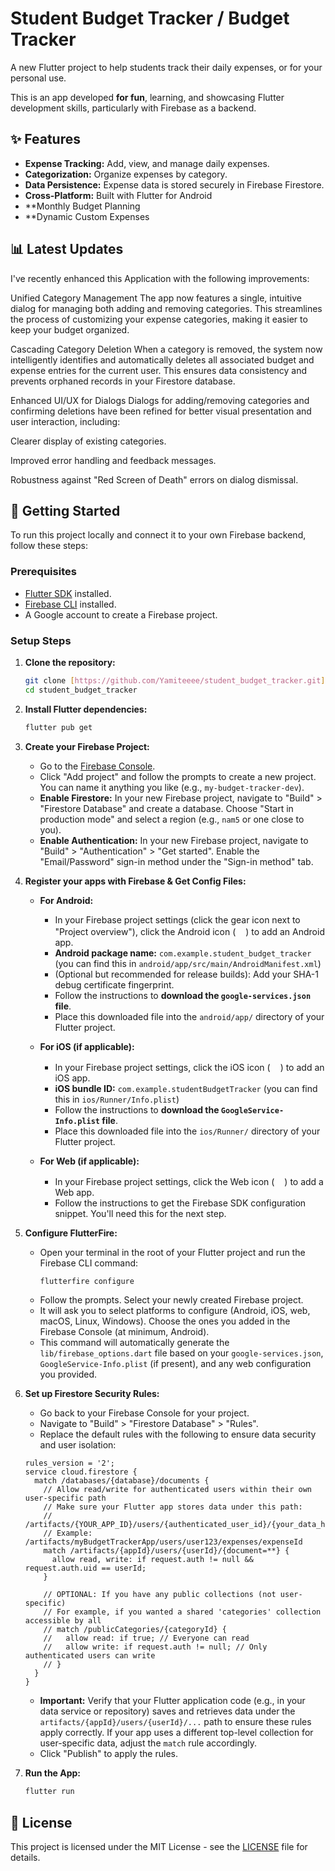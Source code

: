 # Student Budget Tracker / Budget Tracker

A new Flutter project to help students track their daily expenses, or for your personal use.

This is an app developed **for fun**, learning, and showcasing Flutter development skills, particularly with Firebase as a backend.

## ✨ Features

-   **Expense Tracking:** Add, view, and manage daily expenses.
-   **Categorization:** Organize expenses by category.
-   **Data Persistence:** Expense data is stored securely in Firebase Firestore.
-   **Cross-Platform:** Built with Flutter for Android
-   **Monthly Budget Planning
-   **Dynamic Custom Expenses



## 📊 Latest Updates

I've recently enhanced this Application with the following improvements:

Unified Category Management
The app now features a single, intuitive dialog for managing both adding and removing categories. This streamlines the process of customizing your expense categories, making it easier to keep your budget organized.

Cascading Category Deletion
When a category is removed, the system now intelligently identifies and automatically deletes all associated budget and expense entries for the current user. This ensures data consistency and prevents orphaned records in your Firestore database.

Enhanced UI/UX for Dialogs
Dialogs for adding/removing categories and confirming deletions have been refined for better visual presentation and user interaction, including:

Clearer display of existing categories.

Improved error handling and feedback messages.

Robustness against "Red Screen of Death" errors on dialog dismissal.




## 🚀 Getting Started

To run this project locally and connect it to your own Firebase backend, follow these steps:

### Prerequisites

* [Flutter SDK](https://flutter.dev/docs/get-started/install) installed.
* [Firebase CLI](https://firebase.google.com/docs/cli#install_the_firebase_cli) installed.
* A Google account to create a Firebase project.

### Setup Steps

1.  **Clone the repository:**
    ```bash
    git clone [https://github.com/Yamiteeee/student_budget_tracker.git](https://github.com/Yamiteeee/student_budget_tracker.git)
    cd student_budget_tracker
    ```

2.  **Install Flutter dependencies:**
    ```bash
    flutter pub get
    ```

3.  **Create your Firebase Project:**
    * Go to the [Firebase Console](https://console.firebase.google.com/).
    * Click "Add project" and follow the prompts to create a new project. You can name it anything you like (e.g., `my-budget-tracker-dev`).
    * **Enable Firestore:** In your new Firebase project, navigate to "Build" > "Firestore Database" and create a database. Choose "Start in production mode" and select a region (e.g., `nam5` or one close to you).
    * **Enable Authentication:** In your new Firebase project, navigate to "Build" > "Authentication" > "Get started". Enable the "Email/Password" sign-in method under the "Sign-in method" tab.

4.  **Register your apps with Firebase & Get Config Files:**

    * **For Android:**
        * In your Firebase project settings (click the gear icon next to "Project overview"), click the Android icon (<img src="https://img.icons8.com/color/48/000000/android-os.png" width="16" height="16"/>) to add an Android app.
        * **Android package name:** `com.example.student_budget_tracker` (you can find this in `android/app/src/main/AndroidManifest.xml`)
        * (Optional but recommended for release builds): Add your SHA-1 debug certificate fingerprint.
        * Follow the instructions to **download the `google-services.json` file**.
        * Place this downloaded file into the `android/app/` directory of your Flutter project.

    * **For iOS (if applicable):**
        * In your Firebase project settings, click the iOS icon (<img src="https://img.icons8.com/color/48/000000/ios.png" width="16" height="16"/>) to add an iOS app.
        * **iOS bundle ID:** `com.example.studentBudgetTracker` (you can find this in `ios/Runner/Info.plist`)
        * Follow the instructions to **download the `GoogleService-Info.plist` file**.
        * Place this downloaded file into the `ios/Runner/` directory of your Flutter project.

    * **For Web (if applicable):**
        * In your Firebase project settings, click the Web icon (<img src="https://img.icons8.com/color/48/000000/google-chrome.png" width="16" height="16"/>) to add a Web app.
        * Follow the instructions to get the Firebase SDK configuration snippet. You'll need this for the next step.

5.  **Configure FlutterFire:**
    * Open your terminal in the root of your Flutter project and run the Firebase CLI command:
        ```bash
        flutterfire configure
        ```
    * Follow the prompts. Select your newly created Firebase project.
    * It will ask you to select platforms to configure (Android, iOS, web, macOS, Linux, Windows). Choose the ones you added in the Firebase Console (at minimum, Android).
    * This command will automatically generate the `lib/firebase_options.dart` file based on your `google-services.json`, `GoogleService-Info.plist` (if present), and any web configuration you provided.

6.  **Set up Firestore Security Rules:**
    * Go back to your Firebase Console for your project.
    * Navigate to "Build" > "Firestore Database" > "Rules".
    * Replace the default rules with the following to ensure data security and user isolation:

    ```firestore
    rules_version = '2';
    service cloud.firestore {
      match /databases/{database}/documents {
        // Allow read/write for authenticated users within their own user-specific path
        // Make sure your Flutter app stores data under this path:
        // /artifacts/{YOUR_APP_ID}/users/{authenticated_user_id}/{your_data_here}
        // Example: /artifacts/myBudgetTrackerApp/users/user123/expenses/expenseId
        match /artifacts/{appId}/users/{userId}/{document=**} {
          allow read, write: if request.auth != null && request.auth.uid == userId;
        }

        // OPTIONAL: If you have any public collections (not user-specific)
        // For example, if you wanted a shared 'categories' collection accessible by all
        // match /publicCategories/{categoryId} {
        //   allow read: if true; // Everyone can read
        //   allow write: if request.auth != null; // Only authenticated users can write
        // }
      }
    }
    ```
    * **Important:** Verify that your Flutter application code (e.g., in your data service or repository) saves and retrieves data under the `artifacts/{appId}/users/{userId}/...` path to ensure these rules apply correctly. If your app uses a different top-level collection for user-specific data, adjust the `match` rule accordingly.
    * Click "Publish" to apply the rules.

7.  **Run the App:**
    ```bash
    flutter run
    ```

## 📄 License

This project is licensed under the MIT License - see the [LICENSE](LICENSE) file for details.
